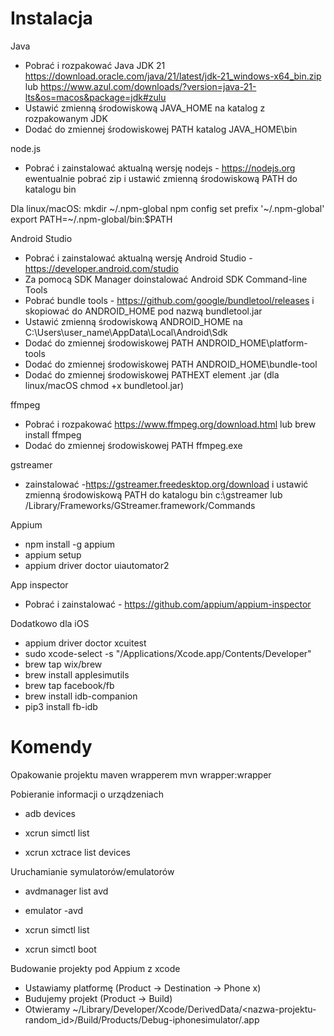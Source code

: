 # Instalacja

Java
- Pobrać i rozpakować Java JDK 21
  https://download.oracle.com/java/21/latest/jdk-21_windows-x64_bin.zip lub https://www.azul.com/downloads/?version=java-21-lts&os=macos&package=jdk#zulu
- Ustawić zmienną środowiskową JAVA_HOME na katalog z rozpakowanym JDK
- Dodać do zmiennej środowiskowej PATH katalog JAVA_HOME\bin

node.js
- Pobrać i zainstalować aktualną wersję nodejs - https://nodejs.org ewentualnie pobrać zip i ustawić zmienną środowiskową PATH do katalogu bin

Dla linux/macOS:
mkdir ~/.npm-global
npm config set prefix '~/.npm-global'
export PATH=~/.npm-global/bin:$PATH

Android Studio
- Pobrać i zainstalować aktualną wersję Android Studio - https://developer.android.com/studio
- Za pomocą SDK Manager doinstalować Android SDK Command-line Tools
- Pobrać bundle tools - https://github.com/google/bundletool/releases i skopiować do ANDROID_HOME pod nazwą bundletool.jar
- Ustawić zmienną środowiskową ANDROID_HOME na C:\Users\user_name\AppData\Local\Android\Sdk
- Dodać do zmiennej środowiskowej PATH ANDROID_HOME\platform-tools
- Dodać do zmiennej środowiskowej PATH ANDROID_HOME\bundle-tool
- Dodać do zmiennej środowiskowej PATHEXT element .jar (dla linux/macOS chmod +x bundletool.jar)

ffmpeg
- Pobrać i rozpakować https://www.ffmpeg.org/download.html lub brew install ffmpeg
- Dodać do zmiennej środowiskowej PATH ffmpeg.exe

gstreamer
- zainstalować -https://gstreamer.freedesktop.org/download i 
  ustawić zmienną środowiskową PATH do katalogu bin c:\gstreamer lub /Library/Frameworks/GStreamer.framework/Commands

Appium
- npm install -g appium
- appium setup
- appium driver doctor uiautomator2

App inspector
- Pobrać i zainstalować - https://github.com/appium/appium-inspector

Dodatkowo dla iOS
- appium driver doctor xcuitest
- sudo xcode-select -s "/Applications/Xcode.app/Contents/Developer"
- brew tap wix/brew
- brew install applesimutils
- brew tap facebook/fb
- brew install idb-companion
- pip3 install fb-idb

# Komendy
Opakowanie projektu maven wrapperem
mvn wrapper:wrapper 

Pobieranie informacji o urządzeniach
- adb devices

- xcrun simctl list
- xcrun xctrace list devices

Uruchamianie symulatorów/emulatorów
- avdmanager list avd
- emulator -avd <emulator-name>

- xcrun simctl list
- xcrun simctl boot <udid>

Budowanie projekty pod Appium z xcode
- Ustawiamy platformę (Product -> Destination -> Phone x)
- Budujemy projekt (Product -> Build) 
- Otwieramy ~/Library/Developer/Xcode/DerivedData/<nazwa-projektu-random_id>/Build/Products/Debug-iphonesimulator/<nazwa-projektu>.app
